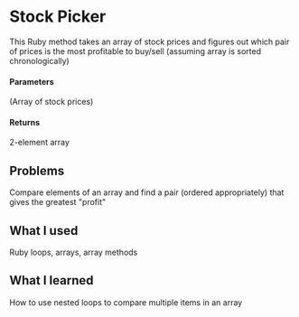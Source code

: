 # Stock Picker
This Ruby method takes an array of stock prices and figures out which pair of prices is the most profitable to buy/sell (assuming array is sorted chronologically)

#### Parameters
(Array of stock prices)

#### Returns
2-element array

## Problems
Compare elements of an array and find a pair (ordered appropriately) that gives the greatest "profit"

## What I used
Ruby loops, arrays, array methods

## What I learned
How to use nested loops to compare multiple items in an array
